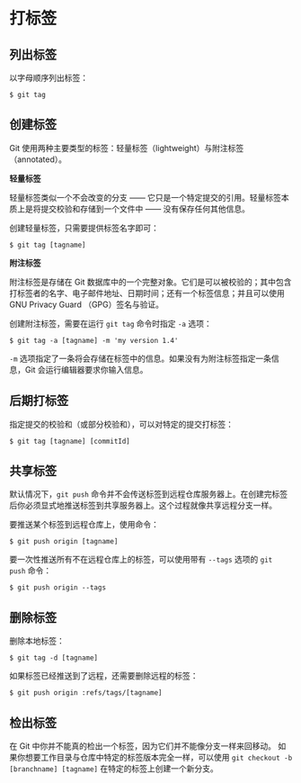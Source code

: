 # 打标签

## 列出标签

以字母顺序列出标签：

```
$ git tag
```

## 创建标签

Git 使用两种主要类型的标签：轻量标签（lightweight）与附注标签（annotated）。

**轻量标签** 

轻量标签类似一个不会改变的分支 —— 它只是一个特定提交的引用。轻量标签本质上是将提交校验和存储到一个文件中 —— 没有保存任何其他信息。

创建轻量标签，只需要提供标签名字即可：

```
$ git tag [tagname]
```

**附注标签**

附注标签是存储在 Git 数据库中的一个完整对象。它们是可以被校验的；其中包含打标签者的名字、电子邮件地址、日期时间；还有一个标签信息；并且可以使用 GNU Privacy Guard （GPG）签名与验证。

创建附注标签，需要在运行 `git tag` 命令时指定 `-a` 选项：

```
$ git tag -a [tagname] -m 'my version 1.4'
```

`-m` 选项指定了一条将会存储在标签中的信息。如果没有为附注标签指定一条信息，Git 会运行编辑器要求你输入信息。

## 后期打标签

指定提交的校验和（或部分校验和），可以对特定的提交打标签：

```
$ git tag [tagname] [commitId]
```

## 共享标签

默认情况下，`git push` 命令并不会传送标签到远程仓库服务器上。在创建完标签后你必须显式地推送标签到共享服务器上。这个过程就像共享远程分支一样。

要推送某个标签到远程仓库上，使用命令：

```
$ git push origin [tagname]
```

要一次性推送所有不在远程仓库上的标签，可以使用带有 `--tags` 选项的 `git push` 命令：

```
$ git push origin --tags
```

## 删除标签

删除本地标签：

```
$ git tag -d [tagname]
```

如果标签已经推送到了远程，还需要删除远程的标签：

```
$ git push origin :refs/tags/[tagname]
```

## 检出标签

在 Git 中你并不能真的检出一个标签，因为它们并不能像分支一样来回移动。 如果你想要工作目录与仓库中特定的标签版本完全一样，可以使用 `git checkout -b [branchname] [tagname]` 在特定的标签上创建一个新分支。